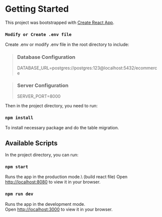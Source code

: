 # Getting Started

This project was bootstrapped with [Create React App](https://github.com/facebook/create-react-app).

### `Modify or Create .env file`

Create .env or modify .env file in the root directory to include:

> ### Database Configuration
> DATABASE_URL=postgres://postgres:123@localhost:5432/ecommerce

> ### Server Configuration
> SERVER_PORT=8000


Then in the project directory, you need to run:

### `npm install`

To install necessary package and do the table migration.

## Available Scripts

In the project directory, you can run:

### `npm start`

Runs the app in the production mode.\ (build react file)
Open [http://localhost:8080](http://localhost:8080) to view it in your browser.

### `npm run dev`

Runs the app in the development mode.\
Open [http://localhost:3000](http://localhost:3000) to view it in your browser.